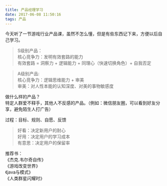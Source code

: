```yaml
---
title: 产品经理学习
date: 2017-06-08 11:50:16
tags: 产品
---
```

 今天听了一节游戏行业产品课，虽然不怎么懂，但是有些东西记下来，方便以后自己学习。  
 
> S级别产品：  
 核心竞争力：发明有效套路的能力   
 有效套路 = 洞察力 + 逻辑能力 + 同理心（快速切换角色）+ 自我否定  
 
> A级别产品:  
 核心竞争力：逻辑思维能力 + 审美  
 审美：对人性本能的认知深度、对美的事物敏感度  
 
 做什么样的产品？  
 特定人群爱不释手，其他人不反感的产品。（例如：微信朋友圈，可以看到好友分享，避免陌生人打广告）  
 
 过程：目标、规则、自愿、反馈  
 
 > 好看：决定新用户的耐心  
 > 好用：决定用户的学习成本  
 > 有意思：决定用户的保留率
 
 
 推荐书：  
 《杰克.韦尔奇自传》  
 《游戏改变世界》  
 《java与模式》  
 《人类群星闪耀时》  
 